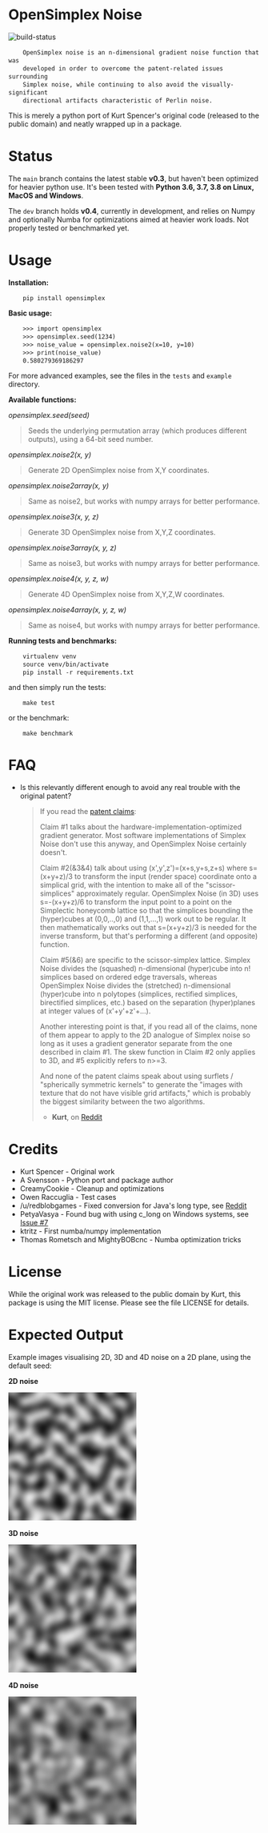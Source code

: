 
OpenSimplex Noise
================================================================================

![build-status](https://github.com/lmas/opensimplex/workflows/Tests/badge.svg?branch=master)

        OpenSimplex noise is an n-dimensional gradient noise function that was
        developed in order to overcome the patent-related issues surrounding
        Simplex noise, while continuing to also avoid the visually-significant
        directional artifacts characteristic of Perlin noise.

This is merely a python port of Kurt Spencer's original code (released
to the public domain) and neatly wrapped up in a package.

Status
================================================================================

The `main` branch contains the latest stable **v0.3**, but haven't been optimized
for heavier python use. It's been tested with **Python 3.6, 3.7, 3.8 on Linux,
MacOS and Windows**.

The `dev` branch holds **v0.4**, currently in development, and relies on Numpy
and optionally Numba for optimizations aimed at heavier work loads. Not properly
tested or benchmarked yet.

Usage
================================================================================

**Installation:**

        pip install opensimplex

**Basic usage:**

        >>> import opensimplex
        >>> opensimplex.seed(1234)
        >>> noise_value = opensimplex.noise2(x=10, y=10)
        >>> print(noise_value)
        0.580279369186297

For more advanced examples, see the files in the `tests` and `example` directory.

**Available functions:**

*opensimplex.seed(seed)*
> Seeds the underlying permutation array (which produces different outputs),
> using a 64-bit seed number.

*opensimplex.noise2(x, y)*
> Generate 2D OpenSimplex noise from X,Y coordinates.

*opensimplex.noise2array(x, y)*
> Same as noise2, but works with numpy arrays for better performance.

*opensimplex.noise3(x, y, z)*
> Generate 3D OpenSimplex noise from X,Y,Z coordinates.

*opensimplex.noise3array(x, y, z)*
> Same as noise3, but works with numpy arrays for better performance.

*opensimplex.noise4(x, y, z, w)*
> Generate 4D OpenSimplex noise from X,Y,Z,W coordinates.

*opensimplex.noise4array(x, y, z, w)*
> Same as noise4, but works with numpy arrays for better performance.

**Running tests and benchmarks:**

        virtualenv venv
        source venv/bin/activate
        pip install -r requirements.txt

and then simply run the tests:

        make test

or the benchmark:

        make benchmark

FAQ
================================================================================

- Is this relevantly different enough to avoid any real trouble with the
original patent?

    > If you read the [patent
    > claims](http://www.google.com/patents/US6867776):
    >
    > Claim #1 talks about the hardware-implementation-optimized
    > gradient generator. Most software implementations of Simplex Noise
    > don't use this anyway, and OpenSimplex Noise certainly doesn't.
    >
    > Claim #2(&3&4) talk about using (x',y',z')=(x+s,y+s,z+s) where
    > s=(x+y+z)/3 to transform the input (render space) coordinate onto
    > a simplical grid, with the intention to make all of the
    > "scissor-simplices" approximately regular. OpenSimplex Noise (in
    > 3D) uses s=-(x+y+z)/6 to transform the input point to a point on
    > the Simplectic honeycomb lattice so that the simplices bounding
    > the (hyper)cubes at (0,0,..,0) and (1,1,...,1) work out to be
    > regular. It then mathematically works out that s=(x+y+z)/3 is
    > needed for the inverse transform, but that's performing a
    > different (and opposite) function.
    >
    > Claim #5(&6) are specific to the scissor-simplex lattice. Simplex
    > Noise divides the (squashed) n-dimensional (hyper)cube into n!
    > simplices based on ordered edge traversals, whereas OpenSimplex
    > Noise divides the (stretched) n-dimensional (hyper)cube into n
    > polytopes (simplices, rectified simplices, birectified simplices,
    > etc.) based on the separation (hyper)planes at integer values of
    > (x'+y'+z'+...).
    >
    > Another interesting point is that, if you read all of the claims,
    > none of them appear to apply to the 2D analogue of Simplex noise
    > so long as it uses a gradient generator separate from the one
    > described in claim #1. The skew function in Claim #2 only
    > applies to 3D, and #5 explicitly refers to n>=3.
    >
    > And none of the patent claims speak about using surflets /
    > "spherically symmetric kernels" to generate the "images with
    > texture that do not have visible grid artifacts," which is
    > probably the biggest similarity between the two algorithms.
    >
    > - **Kurt**, on [Reddit](https://www.reddit.com/r/proceduralgeneration/comments/2gu3e7/like_perlins_simplex_noise_but_dont_like_the/ckmqz2y)

Credits
================================================================================

- Kurt Spencer - Original work
- A Svensson - Python port and package author
- CreamyCookie - Cleanup and optimizations
- Owen Raccuglia - Test cases
- /u/redblobgames - Fixed conversion for Java's long type, see [Reddit](https://old.reddit.com/r/proceduralgeneration/comments/327zkm/repeated_patterns_in_opensimplex_python_port/cq8tth7/)
- PetyaVasya - Found bug with using c_long on Windows systems, see [Issue #7](https://github.com/lmas/opensimplex/issues/7)
- ktritz - First numba/numpy implementation
- Thomas Rometsch and MightyBOBcnc - Numba optimization tricks

License
================================================================================

While the original work was released to the public domain by Kurt, this
package is using the MIT license. Please see the file LICENSE for
details.

Expected Output
================================================================================

Example images visualising 2D, 3D and 4D noise on a 2D plane, using the default seed:

**2D noise**

![image](images/noise2d.png)

**3D noise**

![image](images/noise3d.png)

**4D noise**

![image](images/noise4d.png)

